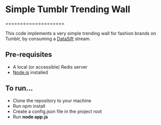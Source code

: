 # Simple Tumblr Trending Wall
====================

This code implements a very simple trending wall for fashion brands on Tumblr, by consuming a [DataSift](http://datasift.com) stream. 

## Pre-requisites

* A local (or accessible) Redis server
* [Node.js](http://nodejs.org/) installed

## To run...

* Clone the repository to your machine
* Run npm install
* Create a config.json file in the project root
* Run **node app.js**



